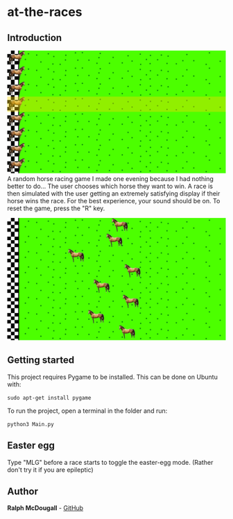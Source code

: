 # at-the-races
## Introduction
![Start view](readme_images/Start.png?raw=true "Start view")
A random horse racing game I made one evening because I had nothing better to do... The user chooses which horse they want to win.
A race is then simulated with the user getting an extremely satisfying display if their horse wins the race. For the best
experience, your sound should be on. To reset the game, press the "R" key.

![During race](readme_images/InRace.png?raw=true "During race")

## Getting started
This project requires Pygame to be installed. This can be done on Ubuntu with:
```
sudo apt-get install pygame
```

To run the project, open a terminal in the folder and run:
```
python3 Main.py
```

## Easter egg
Type "MLG" before a race starts to toggle the easter-egg mode. (Rather don't try it if you are epileptic)

## Author
**Ralph McDougall** - [GitHub](https://github.com/RalphMcDougall)
